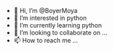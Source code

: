 - 👋 Hi, I’m @BoyerMoya
- 👀 I’m interested in python
- 🌱 I’m currently learning python
- 💞️ I’m looking to collaborate on ...
- 📫 How to reach me ...

<!---
BoyerMoya/BoyerMoya is a ✨ special ✨ repository because its `README.md` (this file) appears on your GitHub profile.
You can click the Preview link to take a look at your changes.
--->
